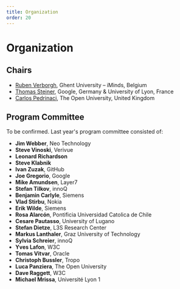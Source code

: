 ```yaml
---
title: Organization
order: 20
---
```


# Organization

## Chairs

- [Ruben Verborgh](http://ruben.verborgh.org/), Ghent University – iMinds, Belgium
- [Thomas Steiner](http://blog.tomayac.com/), Google, Germany & University of Lyon, France
- [Carlos Pedrinaci](https://twitter.com/cpedrinaci), The Open University, United Kingdom

## Program Committee

To be confirmed.
Last year's program committee consisted of:

- **Jim Webber**, Neo Technology
- **Steve Vinoski**, Verivue
- **Leonard Richardson**
- **Steve Klabnik**
- **Ivan Zuzak**, GitHub
- **Joe Gregorio**, Google
- **Mike Amundsen**, Layer7
- **Stefan Tilkov**, innoQ
- **Benjamin Carlyle**, Siemens
- **Vlad Stirbu**, Nokia
- **Erik Wilde**, Siemens
- **Rosa Alarcón**, Pontificia Universidad Catolica de Chile
- **Cesare Pautasso**, University of Lugano
- **Stefan Dietze**, L3S Research Center
- **Markus Lanthaler**, Graz University of Technology
- **Sylvia Schreier**, innoQ
- **Yves Lafon**, W3C
- **Tomas Vitvar**, Oracle
- **Christoph Bussler**, Tropo
- **Luca Panziera**, The Open University
- **Dave Raggett**, W3C
- **Michael Mrissa**, Université Lyon 1
